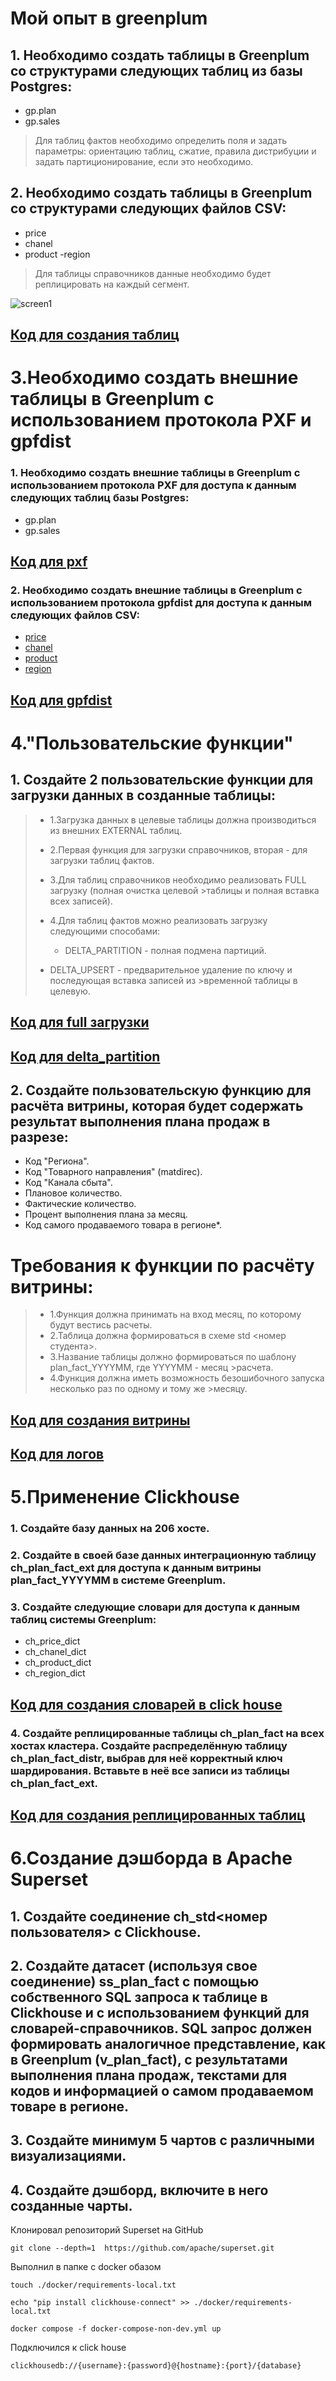 # Мой опыт в greenplum 
## 1. Необходимо создать таблицы в Greenplum со структурами следующих таблиц из базы Postgres: 
- gp.plan 
- gp.sales 
 
> Для таблиц фактов необходимо определить поля и задать параметры: ориентацию таблиц, сжатие, правила дистрибуции и задать партиционирование, если это необходимо. 

## 2. Необходимо создать таблицы в Greenplum со структурами следующих файлов CSV: 
- price 
- chanel 
- product 
-region

>Для таблицы справочников данные необходимо будет реплицировать на каждый сегмент.

![screen1](https://sun9-37.userapi.com/s/v1/ig2/MtVyvJ-vGDApGb9cxrujmo6YT-1V-DpviveYCaQKrd4CduZqXHIIwRm8zlpbu9NW4WHTuigj2OZmiDX8sBUfVKeM.jpg?quality=95&as=32x39,48x58,72x87,108x131,160x193,240x290,360x435,480x580,540x653,640x774,720x870,1059x1280&from=bu&u=-Pghxc5xzzkqBdjmPCe4A7Eq3t9ssKJnKgXmhIy3k5M&cs=1059x1280)

## [Код для создания таблиц](https://github.com/darwinqqq/greenplum/blob/master/function/create_table.sql)
# 3.Необходимо создать внешние таблицы в Greenplum c использованием протокола PXF и gpfdist
### 1. Необходимо создать внешние таблицы в Greenplum c использованием протокола PXF для доступа к данным следующих таблиц базы Postgres: 
- gp.plan 
- gp.sales 
## [Код для pxf](https://github.com/darwinqqq/greenplum/blob/master/function/f_pxf.sql)
### 2. Необходимо создать внешние таблицы в Greenplum c использованием протокола gpfdist для доступа к данным следующих файлов CSV: 
- [price](https://github.com/darwinqqq/greenplum/blob/master/file/price.csv) 
- [chanel](https://github.com/darwinqqq/greenplum/blob/master/file/chanel.csv) 
- [product](https://github.com/darwinqqq/greenplum/blob/master/file/product.csv) 
- [region](https://github.com/darwinqqq/greenplum/blob/master/file/region.csv) 
## [Код для gpfdist](https://github.com/darwinqqq/greenplum/blob/master/function/gpfdist.sql)

# 4."Пользовательские функции"
## 1. Создайте 2 пользовательские функции для загрузки данных в созданные таблицы: 
>- 1.Загрузка данных в целевые таблицы должна производиться из внешних EXTERNAL таблиц.
>
>- 2.Первая функция для загрузки справочников, вторая - для загрузки таблиц фактов.
>
>- 3.Для таблиц справочников необходимо реализовать FULL загрузку (полная очистка целевой >таблицы и полная вставка всех записей).
>
>- 4.Для таблиц фактов можно реализовать загрузку следующими способами:
>   - DELTA_PARTITION - полная подмена партиций.
>  - DELTA_UPSERT - предварительное удаление по ключу и последующая вставка записей из >временной таблицы в целевую.
## [Код для full загрузки](https://github.com/darwinqqq/greenplum/blob/master/function/f_full.sql)

## [Код для delta_partition](https://github.com/darwinqqq/greenplum/blob/master/function/f_delta_partition.sql)


## 2. Создайте пользовательскую функцию для расчёта витрины, которая будет содержать результат выполнения плана продаж в разрезе: 
- Код "Региона".
- Код "Товарного направления" (matdirec).
- Код "Канала сбыта".
- Плановое количество.
- Фактические количество.
- Процент выполнения плана за месяц.
- Код самого продаваемого товара в регионе*.
# Требования к функции по расчёту витрины:

>- 1.Функция должна принимать на вход месяц, по которому будут вестись расчеты. 
>- 2.Таблица должна формироваться в схеме std <номер студента>.
>- 3.Название таблицы должно формироваться по шаблону plan_fact_YYYYMM, где YYYYMM - месяц >расчета. 
>- 4.Функция должна иметь возможность безошибочного запуска несколько раз по одному и тому же >месяцу. 

## [Код для создания витрины](https://github.com/darwinqqq/greenplum/blob/master/function/f_mart.sql)

## [Код для логов](https://github.com/darwinqqq/greenplum/blob/master/function/f_load_write_log.sql)
# 5.Применение Clickhouse
### 1. Создайте базу данных на 206 хосте.

### 2. Создайте в своей базе данных интеграционную таблицу ch_plan_fact_ext для доступа к данным витрины plan_fact_YYYYMM в системе Greenplum.

### 3. Создайте следующие словари для доступа к данным таблиц системы Greenplum:

- ch_price_dict
- ch_chanel_dict
- ch_product_dict
- ch_region_dict
## [Код для создания словарей в click house](https://github.com/darwinqqq/greenplum/blob/master/function/click%20house.txt)
### 4. Создайте реплицированные таблицы ch_plan_fact на всех хостах кластера. Создайте распределённую таблицу ch_plan_fact_distr, выбрав для неё корректный ключ шардирования. Вставьте в неё все записи из таблицы  ch_plan_fact_ext.
## [Код для создания реплицированных таблиц](https://github.com/darwinqqq/greenplum/blob/master/function/click%20house2.txt)

# 6.Создание дэшборда в Apache Superset
## 1. Создайте соединение ch_std<номер пользователя> с Clickhouse. 

## 2. Создайте датасет (используя свое соединение) ss_plan_fact с помощью собственного SQL запроса к таблице в Clickhouse и с использованием функций для словарей-справочников. SQL запрос должен формировать аналогичное представление, как в Greenplum (v_plan_fact), с результатами выполнения плана продаж, текстами для кодов и информацией о самом продаваемом товаре в регионе.

## 3. Создайте минимум 5 чартов с различными визуализациями.

## 4. Создайте дэшборд, включите в него созданные чарты.
Клонировал  репозиторий Superset на GitHub
```
git clone --depth=1  https://github.com/apache/superset.git
```
Выполнил в папке с docker обазом
```
touch ./docker/requirements-local.txt

echo "pip install clickhouse-connect" >> ./docker/requirements-local.txt

docker compose -f docker-compose-non-dev.yml up
```
Подключился к click house 
~~~
clickhousedb://{username}:{password}@{hostname}:{port}/{database}
~~~

